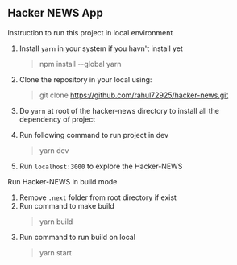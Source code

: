 ## Hacker NEWS App

Instruction to run this project in local environment

1. Install `yarn` in your system if you havn't install yet

   > npm install --global yarn

2. Clone the repository in your local using:
   > git clone https://github.com/rahul72925/hacker-news.git
3. Do `yarn` at root of the hacker-news directory to install all the dependency of project
4. Run following command to run project in dev
   > yarn dev
5. Run `localhost:3000` to explore the Hacker-NEWS

Run Hacker-NEWS in build mode

1. Remove `.next` folder from root directory if exist
2. Run command to make build
   > yarn build
3. Run command to run build on local
   > yarn start
